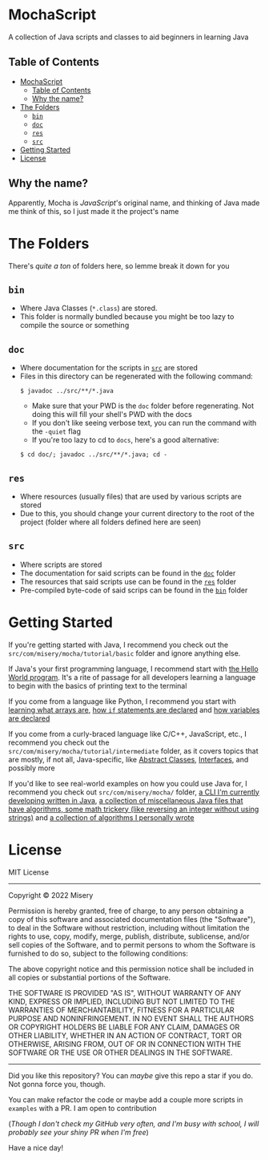# MochaScript
A collection of Java scripts and classes to aid beginners in learning Java

## Table of Contents
- [MochaScript](#mochascript)
  - [Table of Contents](#table-of-contents)
  - [Why the name?](#why-the-name)
- [The Folders](#the-folders)
  - [`bin`](#bin)
  - [`doc`](#doc)
  - [`res`](#res)
  - [`src`](#src)
- [Getting Started](#getting-started)
- [License](#license)

## Why the name?
Apparently, Mocha is *JavaScript*'s original name, and thinking of Java made me think of this, so I just made it the project's name

# The Folders
There's *quite a ton* of folders here, so lemme break it down for you
## `bin`
* Where Java Classes (`*.class`) are stored.
* This folder is normally bundled because you might be too lazy to compile the source or something
## `doc`
* Where documentation for the scripts in [`src`](#src) are stored
* Files in this directory can be regenerated with the following command:
  ```
  $ javadoc ../src/**/*.java
  ```
  * Make sure that your PWD is the `doc` folder before regenerating. Not doing this will fill your shell's PWD with the docs
  * If you don't like seeing verbose text, you can run the command with the `-quiet` flag
  * If you're too lazy to cd to `docs`, here's a good alternative:
  ```
  $ cd doc/; javadoc ../src/**/*.java; cd -
  ```
## `res`
* Where resources (usually files) that are used by various scripts are stored
* Due to this, you should change your current directory to the root of the project (folder where all folders defined here are seen)
## `src`
* Where scripts are stored
* The documentation for said scripts can be found in the [`doc`](#doc) folder
* The resources that said scripts use can be found in the [`res`](#res) folder
* Pre-compiled byte-code of said scrips can be found in the [`bin`](#bin) folder

# Getting Started
If you're getting started with Java, I recommend you check out the `src/com/misery/mocha/tutorial/basic` folder and ignore anything else.

If Java's your first programming language, I recommend start with [the Hello World program](src/com/misery/mocha/tutorial/basic/HelloWorld.java). It's a rite of passage for all developers learning a language to begin with the basics of printing text to the terminal

If you come from a language like Python, I recommend you start with [learning what arrays are](src/com/misery/mocha/tutorial/basic/Arrays.java), [how `if` statements are declared](src/com/misery/mocha/tutorial/basic/LogicAndFlow.java) and [how variables are declared](src/com/misery/mocha/tutorial/basic/Variables.java)

If you come from a curly-braced language like C/C++, JavaScript, etc., I recommend you check out the `src/com/misery/mocha/tutorial/intermediate` folder, as it covers topics that are mostly, if not all, Java-specific, like [Abstract Classes](src/com/misery/mocha/tutorial/intermediate/AbstractDoggo.java), [Interfaces](src/com/misery/mocha/tutorial/intermediate/DogInterface.java), and possibly more

If you'd like to see real-world examples on how you could use Java for, I recommend you check out `src/com/misery/mocha/` folder, [a CLI I'm currently developing written in Java](https://github.com/kiwifuit/checksum), [a collection of miscellaneous Java files that have algorithms, some math trickery (like reversing an integer without using strings)](https://github.com/kiwifuit/misc-code) and [a collection of algorithms I personally wrote](https://github.com/kiwifuit/algos)

# License
MIT License

---

Copyright © 2022 Misery

Permission is hereby granted, free of charge, to any person obtaining a copy
of this software and associated documentation files (the "Software"), to deal
in the Software without restriction, including without limitation the rights
to use, copy, modify, merge, publish, distribute, sublicense, and/or sell
copies of the Software, and to permit persons to whom the Software is
furnished to do so, subject to the following conditions:

The above copyright notice and this permission notice shall be included in all
copies or substantial portions of the Software.

THE SOFTWARE IS PROVIDED "AS IS", WITHOUT WARRANTY OF ANY KIND, EXPRESS OR
IMPLIED, INCLUDING BUT NOT LIMITED TO THE WARRANTIES OF MERCHANTABILITY,
FITNESS FOR A PARTICULAR PURPOSE AND NONINFRINGEMENT. IN NO EVENT SHALL THE
AUTHORS OR COPYRIGHT HOLDERS BE LIABLE FOR ANY CLAIM, DAMAGES OR OTHER
LIABILITY, WHETHER IN AN ACTION OF CONTRACT, TORT OR OTHERWISE, ARISING FROM,
OUT OF OR IN CONNECTION WITH THE SOFTWARE OR THE USE OR OTHER DEALINGS IN THE
SOFTWARE.

---

Did you like this repository? You can *maybe* give this repo a star if you do. Not gonna force you, though.

You can make refactor the code or maybe add a couple more scripts in `examples` with a PR. I am open to contribution

(*Though I don't check my GitHub very often, and I'm busy with school, I will probably see your shiny PR when I'm free*)

Have a nice day!